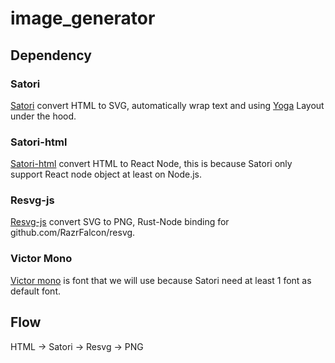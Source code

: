 # image_generator
## Dependency
### Satori
[Satori](https://github.com/vercel/satori/) convert HTML to SVG, automatically wrap text and using [Yoga](https://yogalayout.dev/) Layout under the hood.

### Satori-html
[Satori-html](https://github.com/natemoo-re/satori-html) convert HTML to React Node, this is because Satori only support React node object at least on Node.js.

### Resvg-js
[Resvg-js](https://github.com/yisibl/resvg-js) convert SVG to PNG, Rust-Node binding for github.com/RazrFalcon/resvg.

### Victor Mono
[Victor mono](https://github.com/rubjo/victor-mono) is font that we will use because Satori need at least 1 font as default font.

## Flow
HTML -> Satori -> Resvg -> PNG
